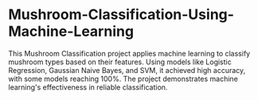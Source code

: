 # Mushroom-Classification-Using-Machine-Learning
This Mushroom Classification project applies machine learning to classify mushroom types based on their features. Using models like Logistic Regression, Gaussian Naive Bayes, and SVM, it achieved high accuracy, with some models reaching 100%. The project demonstrates machine learning's effectiveness in reliable classification.
